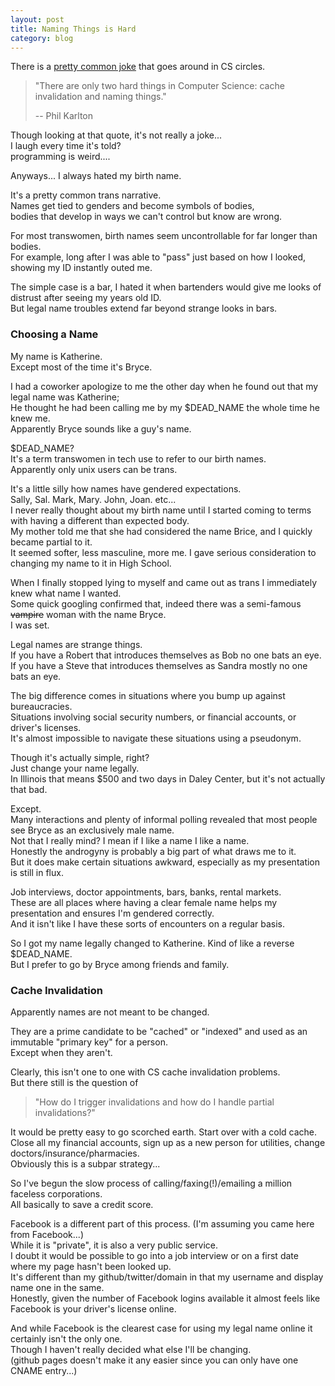 ```yaml
---
layout: post
title: Naming Things is Hard
category: blog
---
```



There is a [pretty common joke][0] that goes around in CS circles.

> "There are only two hard things in Computer Science: cache invalidation and naming things."
>  
> -- Phil Karlton

Though looking at that quote, it's not really a joke...  
I laugh every time it's told?  
programming is weird....  

Anyways... I always hated my birth name.  

It's a pretty common trans narrative.  
Names get tied to genders and become symbols of bodies,  
bodies that develop in ways we can't control but know are wrong.

For most transwomen, birth names seem uncontrollable for far longer than bodies.  
For example, long after I was able to "pass" just based on how I looked,  
showing my ID instantly outed me.  

The simple case is a bar, I hated it when bartenders would give me looks of distrust after seeing my years old ID.  
But legal name troubles extend far beyond strange looks in bars.

<!--more-->

### Choosing a Name ###

My name is Katherine.  
Except most of the time it's Bryce.

I had a coworker apologize to me the other day when he found out that my legal name was Katherine;  
He thought he had been calling me by my $DEAD_NAME the whole time he knew me.  
Apparently Bryce sounds like a guy's name.  

$DEAD_NAME?  
It's a term transwomen in tech use to refer to our birth names.  
Apparently only unix users can be trans.

It's a little silly how names have gendered expectations.   
Sally, Sal. Mark, Mary. John, Joan. etc...  
I never really thought about my birth name until I started coming to terms with having a different than expected body.  
My mother told me that she had considered the name Brice, and I quickly became partial to it.  
It seemed softer, less masculine, more me. I gave serious consideration to changing my name to it in High School.

When I finally stopped lying to myself and came out as trans I immediately knew what name I wanted.  
Some quick googling confirmed that, indeed there was a semi-famous ~~vampire~~ woman with the name Bryce.   
I was set.

Legal names are strange things.  
If you have a Robert that introduces themselves as Bob no one bats an eye.  
If you have a Steve that introduces themselves as Sandra mostly no one bats an eye.  

The big difference comes in situations where you bump up against bureaucracies.  
Situations involving social security numbers, or financial accounts, or driver's licenses.  
It's almost impossible to navigate these situations using a pseudonym.  

Though it's actually simple, right?  
Just change your name legally.  
In Illinois that means $500 and two days in Daley Center, but it's not actually that bad.  

Except.  
Many interactions and plenty of informal polling revealed that most people see Bryce as an exclusively male name.  
Not that I really mind? I mean if I like a name I like a name.  
Honestly the androgyny is probably a big part of what draws me to it.  
But it does make certain situations awkward, especially as my presentation is still in flux.  

Job interviews, doctor appointments, bars, banks, rental markets.  
These are all places where having a clear female name helps my presentation and ensures I'm gendered correctly.  
And it isn't like I have these sorts of encounters on a regular basis.  

So I got my name legally changed to Katherine. Kind of like a reverse $DEAD_NAME.  
But I prefer to go by Bryce among friends and family.

### Cache Invalidation ###

Apparently names are not meant to be changed.  

They are a prime candidate to be "cached" or "indexed" and used as an immutable "primary key" for a person.  
Except when they aren't.  

Clearly, this isn't one to one with CS cache invalidation problems.  
But there still is the question of 

> "How do I trigger invalidations and how do I handle partial invalidations?"

It would be pretty easy to go scorched earth. Start over with a cold cache.  
Close all my financial accounts, sign up as a new person for utilities, change doctors/insurance/pharmacies.  
Obviously this is a subpar strategy... 

So I've begun the slow process of calling/faxing(!)/emailing a million faceless corporations.   
All basically to save a credit score.  

Facebook is a different part of this process. (I'm assuming you came here from Facebook...)  
While it is "private", it is also a very public service.  
I doubt it would be possible to go into a job interview or on a first date where my page hasn't been looked up.  
It's different than my github/twitter/domain in that my username and display name one in the same.  
Honestly, given the number of Facebook logins available it almost feels like Facebook is your driver's license online.

And while Facebook is the clearest case for using my legal name online it certainly isn't the only one.  
Though I haven't really decided what else I'll be changing.  
(github pages doesn't make it any easier since you can only have one CNAME entry...)

[0]: http://martinfowler.com/bliki/TwoHardThings.html
